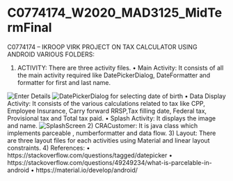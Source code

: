 # C0774174_W2020_MAD3125_MidTermFinal
C0774174 – IKROOP VIRK
PROJECT ON TAX CALCULATOR USING ANDROID
VARIOUS FOLDERS:
1)	ACTIVITY: There are three activity files.
•	Main Activity: It consists of all the main activity required like DatePickerDialog, DateFormatter and formatter for first and last name.
<img src="https://gifyu.com/image/lEkC" alt="Enter Details" border="0">
<img src=" https://gifyu.com/image/lEkU" alt="DatePickerDialog for selecting date of birth" border="0">
•	Data Display Activity: It consists of the various calculations related to tax like CPP, Employee Insurance, Carry forward RRSP,Tax filling date, Federal tax, Provisional tax and Total tax paid.
•	Splash Activity: It displays the image and name.
<img src="https://gifyu.com/image/lEku" alt="SplashScreen" border="0">
2)	CRACustomer: It is java class which implements parceable , numberformatter and data flow.
3)	Layout: There are three layout files for each activities using Material and linear layout constraints.
4)	References: 
•	https://stackoverflow.com/questions/tagged/datepicker
•	https://stackoverflow.com/questions/49249234/what-is-parcelable-in-android
•	https://material.io/develop/android/
